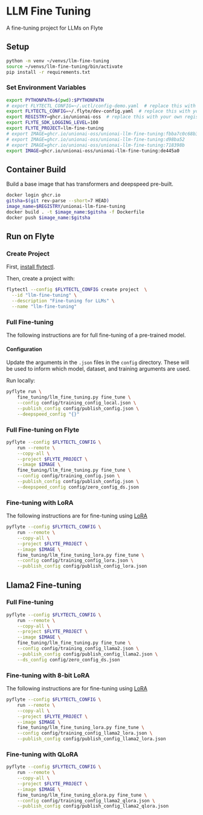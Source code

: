 # LLM Fine Tuning

A fine-tuning project for LLMs on Flyte


## Setup

```bash
python -m venv ~/venvs/llm-fine-tuning
source ~/venvs/llm-fine-tuning/bin/activate
pip install -r requirements.txt
```

### Set Environment Variables

```bash
export PYTHONPATH=$(pwd):$PYTHONPATH
# export FLYTECTL_CONFIG=~/.uctl/config-demo.yaml  # replace this with your own flyte config
export FLYTECTL_CONFIG=~/.flyte/dev-config.yaml  # replace this with your own flyte config
export REGISTRY=ghcr.io/unionai-oss  # replace this with your own registry
export FLYTE_SDK_LOGGING_LEVEL=100
export FLYTE_PROJECT=llm-fine-tuning
# export IMAGE=ghcr.io/unionai-oss/unionai-llm-fine-tuning:fbba7c0c68b38d3bcd4e11c1b214feb51812a9f0
# export IMAGE=ghcr.io/unionai-oss/unionai-llm-fine-tuning:d98ba52
# export IMAGE=ghcr.io/unionai-oss/unionai-llm-fine-tuning:718398b
export IMAGE=ghcr.io/unionai-oss/unionai-llm-fine-tuning:de445a0
```

## Container Build

Build a base image that has transformers and deepspeed pre-built.

```bash
docker login ghcr.io
gitsha=$(git rev-parse --short=7 HEAD)
image_name=$REGISTRY/unionai-llm-fine-tuning
docker build . -t $image_name:$gitsha -f Dockerfile
docker push $image_name:$gitsha
```

## Run on Flyte

### Create Project

First, [install flytectl](https://docs.flyte.org/projects/flytectl/en/latest/).

Then, create a project with:

```bash
flytectl --config $FLYTECTL_CONFIG create project  \
  --id "llm-fine-tuning" \
  --description "Fine-tuning for LLMs" \
  --name "llm-fine-tuning"
```

### Full Fine-tuning

The following instructions are for full fine-tuning of a pre-trained model.

#### Configuration

Update the arguments in the `.json` files in the `config` directory. These
will be used to inform which model, dataset, and training arguments are used.

Run locally:

```bash
pyflyte run \
    fine_tuning/llm_fine_tuning.py fine_tune \
    --config config/training_config_local.json \
    --publish_config config/publish_config.json \
    --deepspeed_config "{}"
```

### Full Fine-tuning on Flyte

```bash
pyflyte --config $FLYTECTL_CONFIG \
    run --remote \
    --copy-all \
    --project $FLYTE_PROJECT \
    --image $IMAGE \
    fine_tuning/llm_fine_tuning.py fine_tune \
    --config config/training_config.json \
    --publish_config config/publish_config.json \
    --deepspeed_config config/zero_config_ds.json
```

### Fine-tuning with LoRA

The following instructions are for fine-tuning using [LoRA](https://arxiv.org/abs/2106.09685)

```bash
pyflyte --config $FLYTECTL_CONFIG \
    run --remote \
    --copy-all \
    --project $FLYTE_PROJECT \
    --image $IMAGE \
    fine_tuning/llm_fine_tuning_lora.py fine_tune \
    --config config/training_config_lora.json \
    --publish_config config/publish_config_lora.json
```

## Llama2 Fine-tuning

### Full Fine-tuning

```bash
pyflyte --config $FLYTECTL_CONFIG \
    run --remote \
    --copy-all \
    --project $FLYTE_PROJECT \
    --image $IMAGE \
    fine_tuning/llm_fine_tuning.py fine_tune \
    --config config/training_config_llama2.json \
    --publish_config config/publish_config_llama2.json \
    --ds_config config/zero_config_ds.json
```

### Fine-tuning with 8-bit LoRA

The following instructions are for fine-tuning using [LoRA](https://arxiv.org/abs/2106.09685)

```bash
pyflyte --config $FLYTECTL_CONFIG \
    run --remote \
    --copy-all \
    --project $FLYTE_PROJECT \
    --image $IMAGE \
    fine_tuning/llm_fine_tuning_lora.py fine_tune \
    --config config/training_config_llama2_lora.json \
    --publish_config config/publish_config_llama2_lora.json
```

### Fine-tuning with QLoRA

```bash
pyflyte --config $FLYTECTL_CONFIG \
    run --remote \
    --copy-all \
    --project $FLYTE_PROJECT \
    --image $IMAGE \
    fine_tuning/llm_fine_tuning_qlora.py fine_tune \
    --config config/training_config_llama2_qlora.json \
    --publish_config config/publish_config_llama2_qlora.json
```
